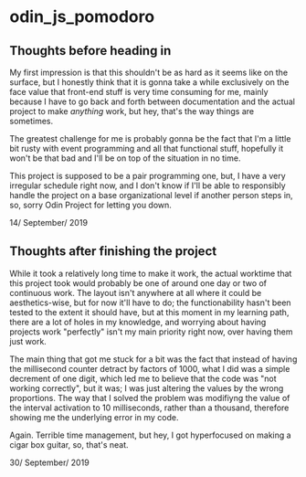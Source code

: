 # odin_js_pomodoro

## Thoughts before heading in

My first impression is that this shouldn't be as hard as it seems like on the surface, but I honestly think that it is gonna take a while exclusively on the face value that front-end stuff is very time consuming for me, mainly because I have to go back and forth between documentation and the actual project to make *anything* work, but hey, that's the way things are sometimes.

The greatest challenge for me is probably gonna be the fact that I'm a little bit rusty with event programming and all that functional stuff, hopefully it won't be that bad and I'll be on top of the situation in no time.

This project is supposed to be a pair programming one, but, I have a very irregular schedule right now, and I don't know if I'll be able to responsibly handle the project on a base organizational level if another person steps in, so, sorry Odin Project for letting you down.

14/ September/ 2019

## Thoughts after finishing the project

While it took a relatively long time to make it work, the actual worktime that this project took would probably be one of around one day or two of continuous work. 
The layout isn't anywhere at all where it could be aesthetics-wise, but for now it'll have to do; the functionability hasn't been tested to the extent it should have, but at this moment in my learning path, there are a lot of holes in my knowledge, and worrying about having projects work "perfectly" isn't my main priority right now, over having them just work.

The main thing that got me stuck for a bit was the fact that instead of having the millisecond counter detract by factors of 1000, what I did was a simple decrement of one digit, which led me to believe that the code was "not working correctly", but it was; I was just altering the values by the wrong proportions.
The way that I solved the problem was modifiyng the value of the interval activation to 10 milliseconds, rather than a thousand, therefore showing me the underlying error in my code.

Again. Terrible time management, but hey, I got hyperfocused on making a cigar box guitar, so, that's neat.

30/ September/ 2019
